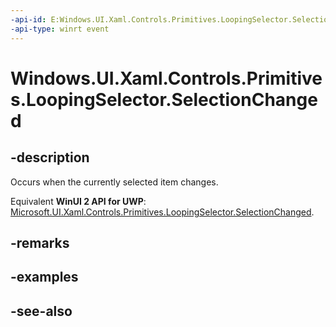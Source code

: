 ```yaml
---
-api-id: E:Windows.UI.Xaml.Controls.Primitives.LoopingSelector.SelectionChanged
-api-type: winrt event
---
```


<!-- Event syntax
public event Windows.UI.Xaml.Controls.SelectionChangedEventHandler SelectionChanged
-->

# Windows.UI.Xaml.Controls.Primitives.LoopingSelector.SelectionChanged

## -description
Occurs when the currently selected item changes.

Equivalent **WinUI 2 API for UWP**: [Microsoft.UI.Xaml.Controls.Primitives.LoopingSelector.SelectionChanged](/windows/winui/api/microsoft.ui.xaml.controls.primitives.loopingselector.selectionchanged).

## -remarks

## -examples

## -see-also
